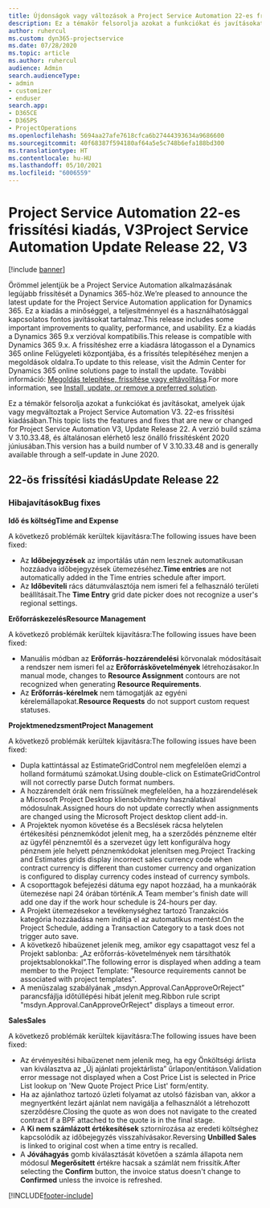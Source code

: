 ```yaml
---
title: Újdonságok vagy változások a Project Service Automation 22-es frissítési kiadásának V3 változatában
description: Ez a témakör felsorolja azokat a funkciókat és javításokat, amelyek elérhetők a Project Service Automation V3. 22-os frissítési kiadásában.
author: ruhercul
ms.custom: dyn365-projectservice
ms.date: 07/28/2020
ms.topic: article
ms.author: ruhercul
audience: Admin
search.audienceType:
- admin
- customizer
- enduser
search.app:
- D365CE
- D365PS
- ProjectOperations
ms.openlocfilehash: 5694aa27afe7618cfca6b27444393634a9686600
ms.sourcegitcommit: 40f68387f594180af64a5e5c748b6efa188bd300
ms.translationtype: HT
ms.contentlocale: hu-HU
ms.lasthandoff: 05/10/2021
ms.locfileid: "6006559"
---
```

# <a name="project-service-automation-update-release-22-v3"></a><span data-ttu-id="5f813-103">Project Service Automation 22-es frissítési kiadás, V3</span><span class="sxs-lookup"><span data-stu-id="5f813-103">Project Service Automation Update Release 22, V3</span></span>

[!include [banner](../includes/psa-now-project-operations.md)]

<span data-ttu-id="5f813-104">Örömmel jelentjük be a Project Service Automation alkalmazásának legújabb frissítését a Dynamics 365-höz.</span><span class="sxs-lookup"><span data-stu-id="5f813-104">We’re pleased to announce the latest update for the Project Service Automation application for Dynamics 365.</span></span> <span data-ttu-id="5f813-105">Ez a kiadás a minőséggel, a teljesítménnyel és a használhatósággal kapcsolatos fontos javításokat tartalmaz.</span><span class="sxs-lookup"><span data-stu-id="5f813-105">This release includes some important improvements to quality, performance, and usability.</span></span> <span data-ttu-id="5f813-106">Ez a kiadás a Dynamics 365 9.x verzióval kompatibilis.</span><span class="sxs-lookup"><span data-stu-id="5f813-106">This release is compatible with Dynamics 365 9.x.</span></span> <span data-ttu-id="5f813-107">A frissítéshez erre a kiadásra látogasson el a Dynamics 365 online Felügyeleti központjába, és a frissítés telepítéséhez menjen a megoldások oldalra.</span><span class="sxs-lookup"><span data-stu-id="5f813-107">To update to this release, visit the Admin Center for Dynamics 365 online solutions page to install the update.</span></span> <span data-ttu-id="5f813-108">További információ: [Megoldás telepítése, frissítése vagy eltávolítása](/power-platform/admin/install-remove-preferred-solution).</span><span class="sxs-lookup"><span data-stu-id="5f813-108">For more information, see [Install, update, or remove a preferred solution](/power-platform/admin/install-remove-preferred-solution).</span></span>

<span data-ttu-id="5f813-109">Ez a témakör felsorolja azokat a funkciókat és javításokat, amelyek újak vagy megváltoztak a Project Service Automation V3. 22-es frissítési kiadásában.</span><span class="sxs-lookup"><span data-stu-id="5f813-109">This topic lists the features and fixes that are new or changed for Project Service Automation V3, Update Release 22.</span></span> <span data-ttu-id="5f813-110">A verzió build száma V 3.10.33.48, és általánosan elérhető lesz önálló frissítésként 2020 júniusában.</span><span class="sxs-lookup"><span data-stu-id="5f813-110">This version has a build number of V 3.10.33.48 and is generally available through a self-update in June 2020.</span></span>

## <a name="update-release-22"></a><span data-ttu-id="5f813-111">22-ös frissítési kiadás</span><span class="sxs-lookup"><span data-stu-id="5f813-111">Update Release 22</span></span>

### <a name="bug-fixes"></a><span data-ttu-id="5f813-112">Hibajavítások</span><span class="sxs-lookup"><span data-stu-id="5f813-112">Bug fixes</span></span>



<span data-ttu-id="5f813-113">**Idő és költség**</span><span class="sxs-lookup"><span data-stu-id="5f813-113">**Time and Expense**</span></span>

<span data-ttu-id="5f813-114">A következő problémák kerültek kijavításra:</span><span class="sxs-lookup"><span data-stu-id="5f813-114">The following issues have been fixed:</span></span>

- <span data-ttu-id="5f813-115">Az **Időbejegyzések** az importálás után nem lesznek automatikusan hozzáadva időbejegyzések ütemezéséhez.</span><span class="sxs-lookup"><span data-stu-id="5f813-115">**Time entries** are not automatically added in the Time entries schedule after import.</span></span>
- <span data-ttu-id="5f813-116">Az **Időbeviteli** rács dátumválasztója nem ismeri fel a felhasználó területi beállításait.</span><span class="sxs-lookup"><span data-stu-id="5f813-116">The **Time Entry** grid date picker does not recognize a user's regional settings.</span></span>

<span data-ttu-id="5f813-117">**Erőforráskezelés**</span><span class="sxs-lookup"><span data-stu-id="5f813-117">**Resource Management**</span></span>

<span data-ttu-id="5f813-118">A következő problémák kerültek kijavításra:</span><span class="sxs-lookup"><span data-stu-id="5f813-118">The following issues have been fixed:</span></span>

- <span data-ttu-id="5f813-119">Manuális módban az **Erőforrás-hozzárendelési** körvonalak módosításait a rendszer nem ismeri fel az **Erőforráskövetelmények** létrehozásakor.</span><span class="sxs-lookup"><span data-stu-id="5f813-119">In manual mode, changes to **Resource Assignment** contours are not recognized when generating **Resource Requirements**.</span></span>
- <span data-ttu-id="5f813-120">Az **Erőforrás-kérelmek** nem támogatják az egyéni kérelemállapokat.</span><span class="sxs-lookup"><span data-stu-id="5f813-120">**Resource Requests** do not support custom request statuses.</span></span>

<span data-ttu-id="5f813-121">**Projektmenedzsment**</span><span class="sxs-lookup"><span data-stu-id="5f813-121">**Project Management**</span></span>

<span data-ttu-id="5f813-122">A következő problémák kerültek kijavításra:</span><span class="sxs-lookup"><span data-stu-id="5f813-122">The following issues have been fixed:</span></span>

- <span data-ttu-id="5f813-123">Dupla kattintással az EstimateGridControl nem megfelelően elemzi a holland formátumú számokat.</span><span class="sxs-lookup"><span data-stu-id="5f813-123">Using double-click on EstimateGridControl will not correctly parse Dutch format numbers.</span></span>
- <span data-ttu-id="5f813-124">A hozzárendelt órák nem frissülnek megfelelően, ha a hozzárendelések a Microsoft Project Desktop kliensbővítmény használatával módosulnak.</span><span class="sxs-lookup"><span data-stu-id="5f813-124">Assigned hours do not update correctly when assignments are changed using the Microsoft Project desktop client add-in.</span></span>
- <span data-ttu-id="5f813-125">A Projektek nyomon követése és a Becslések rácsa helytelen értékesítési pénznemkódot jelenít meg, ha a szerződés pénzneme eltér az ügyfél pénznemtől és a szervezet úgy lett konfigurálva hogy pénznem jele helyett pénznemkódokat jelenítsen meg.</span><span class="sxs-lookup"><span data-stu-id="5f813-125">Project Tracking and Estimates grids display incorrect sales currency code when contract currency is different than customer currency and organization is configured to display currency codes instead of currency symbols.</span></span>
- <span data-ttu-id="5f813-126">A csoporttagok befejezési dátuma egy napot hozzáad, ha a munkaórák ütemezése napi 24 órában történik.</span><span class="sxs-lookup"><span data-stu-id="5f813-126">A Team member's finish date will add one day if the work hour schedule is 24-hours per day.</span></span>
- <span data-ttu-id="5f813-127">A Projekt ütemezésekor a tevékenységhez tartozó Tranzakciós kategória hozzáadása nem indítja el az automatikus mentést.</span><span class="sxs-lookup"><span data-stu-id="5f813-127">On the Project Schedule, adding a Transaction Category to a task does not trigger auto save.</span></span>
- <span data-ttu-id="5f813-128">A következő hibaüzenet jelenik meg, amikor egy csapattagot vesz fel a Projekt sablonba: „Az erőforrás-követelmények nem társíthatók projektsablonokkal”.</span><span class="sxs-lookup"><span data-stu-id="5f813-128">The following error is displayed when adding a team member to the Project Template: "Resource requirements cannot be associated with project templates".</span></span> 
- <span data-ttu-id="5f813-129">A menüszalag szabályának „msdyn.Approval.CanApproveOrReject” parancsfájlja időtúllépési hibát jelenít meg.</span><span class="sxs-lookup"><span data-stu-id="5f813-129">Ribbon rule script "msdyn.Approval.CanApproveOrReject" displays a timeout error.</span></span>

<span data-ttu-id="5f813-130">**Sales**</span><span class="sxs-lookup"><span data-stu-id="5f813-130">**Sales**</span></span>

<span data-ttu-id="5f813-131">A következő problémák kerültek kijavításra:</span><span class="sxs-lookup"><span data-stu-id="5f813-131">The following issues have been fixed:</span></span>

- <span data-ttu-id="5f813-132">Az érvényesítési hibaüzenet nem jelenik meg, ha egy Önköltségi árlista van kiválasztva az „Új ajánlati projektárlista” űrlapon/entitáson.</span><span class="sxs-lookup"><span data-stu-id="5f813-132">Validation error message not displayed when a Cost Price List is selected in Price List lookup on 'New Quote Project Price List' form/entity.</span></span>
- <span data-ttu-id="5f813-133">Ha az ajánlathoz tartozó üzleti folyamat az utolsó fázisban van, akkor a megnyertként lezárt ajánlat nem navigálja a felhasználót a létrehozott szerződésre.</span><span class="sxs-lookup"><span data-stu-id="5f813-133">Closing the quote as won does not navigate to the created contract if a BPF attached to the quote is in the final stage.</span></span>
- <span data-ttu-id="5f813-134">A **Ki nem számlázott értékesítések** sztornírozása az eredeti költséghez kapcsolódik az időbejegyzés visszahívásakor.</span><span class="sxs-lookup"><span data-stu-id="5f813-134">Reversing **Unbilled Sales** is linked to original cost when a time entry is recalled.</span></span>
- <span data-ttu-id="5f813-135">A **Jóváhagyás** gomb kiválasztását követően a számla állapota nem módosul **Megerősített** értékre hacsak a számlát nem frissítik.</span><span class="sxs-lookup"><span data-stu-id="5f813-135">After selecting the **Confirm** button, the invoice status doesn't change to **Confirmed** unless the invoice is refreshed.</span></span>


[!INCLUDE[footer-include](../includes/footer-banner.md)]